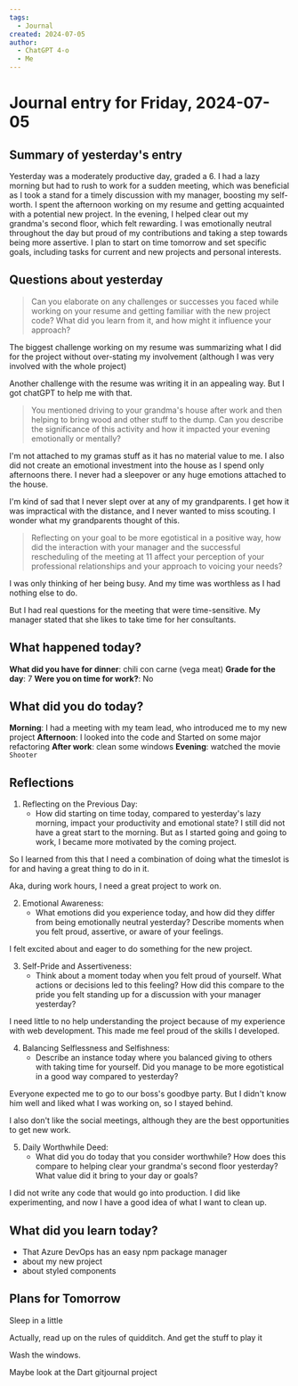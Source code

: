 ```yaml
---
tags:
  - Journal
created: 2024-07-05
author:
  - ChatGPT 4-o
  - Me
---
```

# Journal entry for Friday, 2024-07-05

## Summary of yesterday's entry

Yesterday was a moderately productive day, graded a 6. I had a lazy morning but had to rush to work for a sudden meeting, which was beneficial as I took a stand for a timely discussion with my manager, boosting my self-worth. I spent the afternoon working on my resume and getting acquainted with a potential new project. In the evening, I helped clear out my grandma's second floor, which felt rewarding. I was emotionally neutral throughout the day but proud of my contributions and taking a step towards being more assertive. I plan to start on time tomorrow and set specific goals, including tasks for current and new projects and personal interests.

## Questions about yesterday

> Can you elaborate on any challenges or successes you faced while working on your resume and getting familiar with the new project code? What did you learn from it, and how might it influence your approach?

The biggest challenge working on my resume was summarizing what I did for the project without over-stating my involvement (although I was very involved with the whole project)

Another challenge with the resume was writing it in an appealing way. But I got chatGPT to help me with that.

> You mentioned driving to your grandma's house after work and then helping to bring wood and other stuff to the dump. Can you describe the significance of this activity and how it impacted your evening emotionally or mentally?

I'm not attached to my gramas stuff as it has no material value to me.
I also did not create an emotional investment into the house as I spend only afternoons there.
I never had a sleepover or any huge emotions attached to the house.

I'm kind of sad that I never slept over at any of my grandparents. I get how it was impractical with the distance, and I never wanted to miss scouting.
I wonder what my grandparents thought of this.

>Reflecting on your goal to be more egotistical in a positive way, how did the interaction with your manager and the successful rescheduling of the meeting at 11 affect your perception of your professional relationships and your approach to voicing your needs?

I was only thinking of her being busy. And my time was worthless as I had nothing else to do.

But I had real questions for the meeting that were time-sensitive.
My manager stated that she likes to take time for her consultants.

## What happened today?

**What did you have for dinner**: chili con carne (vega meat)
**Grade for the day**: 7
**Were you on time for work?**: No


## What did you do today?

**Morning**: I had a meeting with my team lead, who introduced me to my new project
**Afternoon**: I looked into the code and Started on some major refactoring
**After work**: clean some windows
**Evening**: watched the movie `Shooter`

## Reflections

1. Reflecting on the Previous Day:
   - How did starting on time today, compared to yesterday's lazy morning, impact your productivity and emotional state?
I still did not have a great start to the morning. But as I started going and going to work, I became more motivated by the coming project.

So I learned from this that I need a combination of doing what the timeslot is for and having a great thing to do in it.

Aka, during work hours, I need a great project to work on.
   
2. Emotional Awareness:
   - What emotions did you experience today, and how did they differ from being emotionally neutral yesterday? Describe moments when you felt proud, assertive, or aware of your feelings.

I felt excited about and eager to do something for the new project.

3. Self-Pride and Assertiveness:
   - Think about a moment today when you felt proud of yourself. What actions or decisions led to this feeling? How did this compare to the pride you felt standing up for a discussion with your manager yesterday?
   
I need little to no help understanding the project because of my experience with web development. This made me feel proud of the skills I developed.

4. Balancing Selflessness and Selfishness:
   - Describe an instance today where you balanced giving to others with taking time for yourself. Did you manage to be more egotistical in a good way compared to yesterday?

Everyone expected me to go to our boss's goodbye party. But I didn't know him well and liked what I was working on, so I stayed behind.

I also don't like the social meetings, although they are the best opportunities to get new work.

5. Daily Worthwhile Deed:
   - What did you do today that you consider worthwhile? How does this compare to helping clear your grandma's second floor yesterday? What value did it bring to your day or goals?

I did not write any code that would go into production. I did like experimenting, and now I have a good idea of what I want to clean up.

## What did you learn today?

- That Azure DevOps has an easy npm package manager
- about my new project
- about styled components

## Plans for Tomorrow

Sleep in a little

Actually, read up on the rules of quidditch.
And get the stuff to play it

Wash the windows.

Maybe look at the Dart gitjournal project